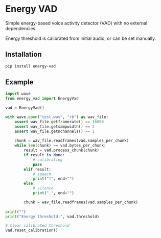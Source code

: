 # Energy VAD

Simple energy-based voice activity detector (VAD) with no external dependencies.

Energy threshold is calibrated from initial audio, or can be set manually.

## Installation

``` sh
pip install energy-vad
```

## Example

``` python
import wave
from energy_vad import EnergyVad

vad = EnergyVad()

with wave.open("test.wav", "rb") as wav_file:
    assert wav_file.getframerate() == 16000
    assert wav_file.getsampwidth() == 2
    assert wav_file.getnchannels() == 1
    
    chunk = wav_file.readframes(vad.samples_per_chunk)
    while len(chunk) == vad.bytes_per_chunk:
        result = vad.process_chunk(chunk)
        if result is None:
            # calibrating
            pass
        elif result:
            # speech
            print("!", end="")
        else:
            # silence
            print(".", end="")

        chunk = wav_file.readframes(vad.samples_per_chunk)
        
print("")
print("Energy threshold:", vad.threshold)

# Clear calibrated threshold
vad.reset_calibration()
```

